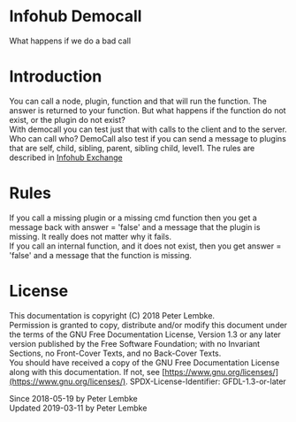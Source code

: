 # Infohub Democall

What happens if we do a bad call

# Introduction

You can call a node, plugin, function and that will run the function. The answer is returned to your function. But what
happens if the function do not exist, or the plugin do not exist?  
With democall you can test just that with calls to the client and to the server.  
Who can call who? DemoCall also test if you can send a message to plugins that are self, child, sibling, parent, sibling
child, level1. The rules are described in [Infohub Exchange](plugin,infohub_exchange)

# Rules

If you call a missing plugin or a missing cmd function then you get a message back with answer = 'false' and a message
that the plugin is missing. It really does not matter why it fails.  
If you call an internal function, and it does not exist, then you get answer = 'false' and a message that the function is
missing.

# License

This documentation is copyright (C) 2018 Peter Lembke.  
Permission is granted to copy, distribute and/or modify this document under the terms of the GNU Free Documentation
License, Version 1.3 or any later version published by the Free Software Foundation; with no Invariant Sections, no
Front-Cover Texts, and no Back-Cover Texts.  
You should have received a copy of the GNU Free Documentation License along with this documentation. If not,
see [https://www.gnu.org/licenses/](https://www.gnu.org/licenses/). SPDX-License-Identifier: GFDL-1.3-or-later

Since 2018-05-19 by Peter Lembke  
Updated 2019-03-11 by Peter Lembke  
